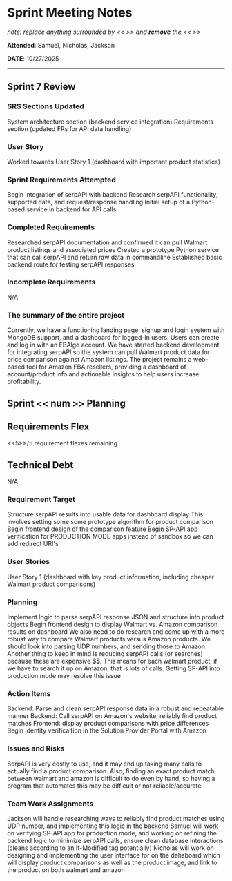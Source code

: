 # Sprint Meeting Notes

*note: replace anything surrounded by << >> and **remove** the << >>*

**Attended**: Samuel, Nicholas, Jackson

**DATE**: 10/27/2025

***

## Sprint 7 Review

### SRS Sections Updated

System architecture section (backend service integration)
Requirements section (updated FRs for API data handling)

### User Story

Worked towards User Story 1 (dashboard with important product statistics)

### Sprint Requirements Attempted

Begin integration of serpAPI with backend
Research serpAPI functionality, supported data, and request/response handling
Initial setup of a Python-based service in backend for API calls

### Completed Requirements

Researched serpAPI documentation and confirmed it can pull Walmart product listings and associated prices
Created a prototype Python service that can call serpAPI and return raw data in commandline
Established basic backend route for testing serpAPI responses

### Incomplete Requirements

N/A

### The summary of the entire project

Currently, we have a functioning landing page, signup and login system with MongoDB support, and a dashboard for logged-in users. Users can create and log in with an FBAlgo account. We have started backend development for integrating serpAPI so the system can pull Walmart product data for price comparison against Amazon listings. The project remains a web-based tool for Amazon FBA resellers, providing a dashboard of account/product info and actionable insights to help users increase profitability.


## Sprint << num >> Planning

## Requirements Flex

<<5>>/5 requirement flexes remaining

## Technical Debt

N/A

### Requirement Target

Structure serpAPI results into usable data for dashboard display
    This involves setting some some prototype algorithm for product comparison
Begin frontend design of the comparison feature
Begin SP-API app verification for PRODUCTION MODE apps instead of sandbox so we can add redirect URI's

### User Stories

User Story 1 (dashboard with key product information, including cheaper Walmart product comparisons)

### Planning

Implement logic to parse serpAPI response JSON and structure into product objects
Begin frontend design to display Walmart vs. Amazon comparison results on dashboard
We also need to do research and come up with a more robust way to compare Walmart products versus Amazon products. We should look into parsing UDP numbers, and sending those to Amazon. Another thing to keep in mind is reducing serpAPI calls (or searches) because these are expensive $$. This means for each walmart product, if we have to search it up on Amazon, that is lots of calls.
    Getting SP-API into production mode may resolve this issue


### Action Items

Backend: Parse and clean serpAPI response data in a robust and repeatable manner
Backend: Call serpAPI on Amazon's website, reliably find product matches
Frontend: display product comparisons with price differences
Begin identity verificaition in the Solution Provider Portal with Amazon

### Issues and Risks

SerpAPI is very costly to use, and it may end up taking many calls to actually find a product comparison. Also, finding an exact product match between walmart and amazon is difficult to do even by hand, so having a program that automates this may be difficult or not reliable/accurate

### Team Work Assignments

Jackson will handle researching ways to reliably find product matches using UDP number, and implementing this logic in the backend
Samuel will work on verifying SP-API app for production mode, and working on refining the backend logic to minimize serpAPI calls, ensure clean database interactions (cleans according to an If-Modified tag potentially)
Nicholas will work on designing and implementing the user interface for on the dahsboard which will display product comparisons as well as the product image, and link to the product on both walmart and amazon